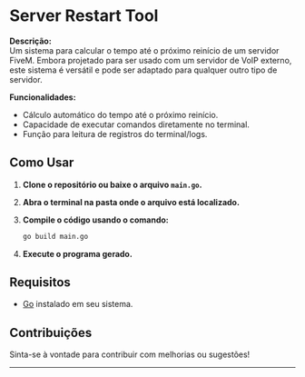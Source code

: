 # Server Restart Tool

**Descrição:**  
Um sistema para calcular o tempo até o próximo reinício de um servidor FiveM. Embora projetado para ser usado com um servidor de VoIP externo, este sistema é versátil e pode ser adaptado para qualquer outro tipo de servidor.

**Funcionalidades:**
- Cálculo automático do tempo até o próximo reinício.
- Capacidade de executar comandos diretamente no terminal.
- Função para leitura de registros do terminal/logs.

## Como Usar

1. **Clone o repositório ou baixe o arquivo `main.go`.**
2. **Abra o terminal na pasta onde o arquivo está localizado.**
3. **Compile o código usando o comando:**

   ```bash
   go build main.go
   ```

4. **Execute o programa gerado.** 

## Requisitos
- [Go](https://golang.org/dl/) instalado em seu sistema.

## Contribuições

Sinta-se à vontade para contribuir com melhorias ou sugestões! 

---